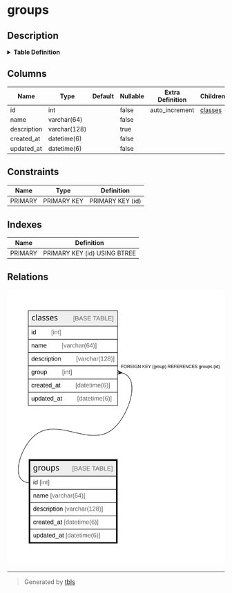 # groups

## Description

<details>
<summary><strong>Table Definition</strong></summary>

```sql
CREATE TABLE `groups` (
  `id` int NOT NULL AUTO_INCREMENT,
  `name` varchar(64) NOT NULL,
  `description` varchar(128) DEFAULT NULL,
  `created_at` datetime(6) NOT NULL,
  `updated_at` datetime(6) NOT NULL,
  PRIMARY KEY (`id`)
) ENGINE=InnoDB AUTO_INCREMENT=[Redacted by tbls] DEFAULT CHARSET=utf8mb4 COLLATE=utf8mb4_0900_ai_ci
```

</details>

## Columns

| Name | Type | Default | Nullable | Extra Definition | Children | Parents | Comment |
| ---- | ---- | ------- | -------- | ---------------- | -------- | ------- | ------- |
| id | int |  | false | auto_increment | [classes](classes.md) |  |  |
| name | varchar(64) |  | false |  |  |  |  |
| description | varchar(128) |  | true |  |  |  |  |
| created_at | datetime(6) |  | false |  |  |  |  |
| updated_at | datetime(6) |  | false |  |  |  |  |

## Constraints

| Name | Type | Definition |
| ---- | ---- | ---------- |
| PRIMARY | PRIMARY KEY | PRIMARY KEY (id) |

## Indexes

| Name | Definition |
| ---- | ---------- |
| PRIMARY | PRIMARY KEY (id) USING BTREE |

## Relations

![er](groups.svg)

---

> Generated by [tbls](https://github.com/k1LoW/tbls)
